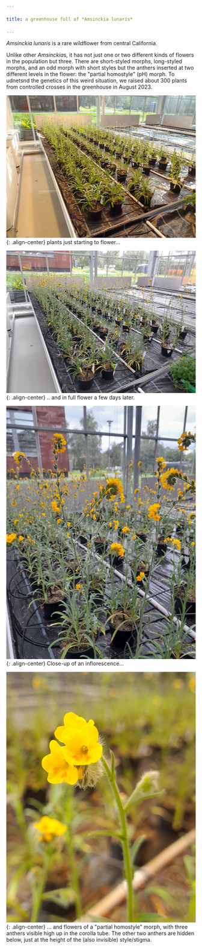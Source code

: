 ```yaml
---

title: a greenhouse full of *Amsinckia lunaris*

---
```



*Amsinckia lunaris* is a rare wildflower from central California. 

Unlike other *Amsinckia*s, it has not just one or two different kinds of flowers in the population but three. There are short-styled morphs, long-styled morphs, and an odd morph with short styles but the anthers inserted at two different levels in the flower: the "partial homostyle" (pH) morph. To udnetsnd the genetics of this weird situation, we raised about 300 plants from controlled crosses in the greenhouse in August 2023.

![image-center](/assets/images/lunaris1.jpg){: .align-center}
plants just starting to flower...



![image-center](/assets/images/lunaris2.jpg){: .align-center}
.. and in full flower a few days later.



![image-center](/assets/images/lunaris3.jpg){: .align-center}
Close-up of an inflorescence...



![image-center](/assets/images/lunaris4.jpg){: .align-center}
... and flowers of a "partial homostyle" morph, with three anthers visible high up in the corolla tube. The other two anthers are hidden below, just at the height of the (also invisible) style/stigma.

